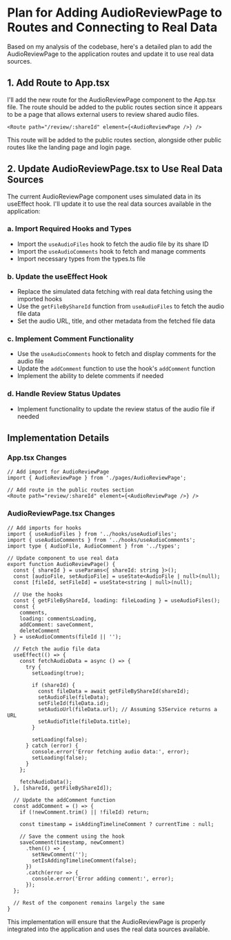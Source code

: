 # Plan for Adding AudioReviewPage to Routes and Connecting to Real Data

Based on my analysis of the codebase, here's a detailed plan to add the AudioReviewPage to the application routes and update it to use real data sources.

## 1. Add Route to App.tsx

I'll add the new route for the AudioReviewPage component to the App.tsx file. The route should be added to the public routes section since it appears to be a page that allows external users to review shared audio files.

```tsx
<Route path="/review/:shareId" element={<AudioReviewPage />} />
```

This route will be added to the public routes section, alongside other public routes like the landing page and login page.

## 2. Update AudioReviewPage.tsx to Use Real Data Sources

The current AudioReviewPage component uses simulated data in its useEffect hook. I'll update it to use the real data sources available in the application:

### a. Import Required Hooks and Types
- Import the `useAudioFiles` hook to fetch the audio file by its share ID
- Import the `useAudioComments` hook to fetch and manage comments
- Import necessary types from the types.ts file

### b. Update the useEffect Hook
- Replace the simulated data fetching with real data fetching using the imported hooks
- Use the `getFileByShareId` function from `useAudioFiles` to fetch the audio file data
- Set the audio URL, title, and other metadata from the fetched file data

### c. Implement Comment Functionality
- Use the `useAudioComments` hook to fetch and display comments for the audio file
- Update the `addComment` function to use the hook's `addComment` function
- Implement the ability to delete comments if needed

### d. Handle Review Status Updates
- Implement functionality to update the review status of the audio file if needed

## Implementation Details

### App.tsx Changes

```tsx
// Add import for AudioReviewPage
import { AudioReviewPage } from './pages/AudioReviewPage';

// Add route in the public routes section
<Route path="review/:shareId" element={<AudioReviewPage />} />
```

### AudioReviewPage.tsx Changes

```tsx
// Add imports for hooks
import { useAudioFiles } from '../hooks/useAudioFiles';
import { useAudioComments } from '../hooks/useAudioComments';
import type { AudioFile, AudioComment } from '../types';

// Update component to use real data
export function AudioReviewPage() {
  const { shareId } = useParams<{ shareId: string }>();
  const [audioFile, setAudioFile] = useState<AudioFile | null>(null);
  const [fileId, setFileId] = useState<string | null>(null);
  
  // Use the hooks
  const { getFileByShareId, loading: fileLoading } = useAudioFiles();
  const { 
    comments, 
    loading: commentsLoading, 
    addComment: saveComment, 
    deleteComment 
  } = useAudioComments(fileId || '');
  
  // Fetch the audio file data
  useEffect(() => {
    const fetchAudioData = async () => {
      try {
        setLoading(true);
        
        if (shareId) {
          const fileData = await getFileByShareId(shareId);
          setAudioFile(fileData);
          setFileId(fileData.id);
          setAudioUrl(fileData.url); // Assuming S3Service returns a URL
          setAudioTitle(fileData.title);
        }
        
        setLoading(false);
      } catch (error) {
        console.error('Error fetching audio data:', error);
        setLoading(false);
      }
    };

    fetchAudioData();
  }, [shareId, getFileByShareId]);
  
  // Update the addComment function
  const addComment = () => {
    if (!newComment.trim() || !fileId) return;
    
    const timestamp = isAddingTimelineComment ? currentTime : null;
    
    // Save the comment using the hook
    saveComment(timestamp, newComment)
      .then(() => {
        setNewComment('');
        setIsAddingTimelineComment(false);
      })
      .catch(error => {
        console.error('Error adding comment:', error);
      });
  };
  
  // Rest of the component remains largely the same
}
```

This implementation will ensure that the AudioReviewPage is properly integrated into the application and uses the real data sources available.